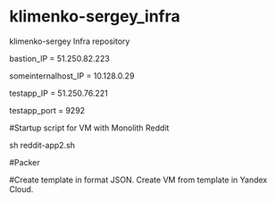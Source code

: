 # klimenko-sergey_infra
klimenko-sergey Infra repository

bastion_IP = 51.250.82.223

someinternalhost_IP = 10.128.0.29

testapp_IP = 51.250.76.221

testapp_port = 9292

#Startup script for VM with Monolith Reddit

sh reddit-app2.sh

#Packer

#Create template in format JSON. Create VM from template in Yandex Cloud.
